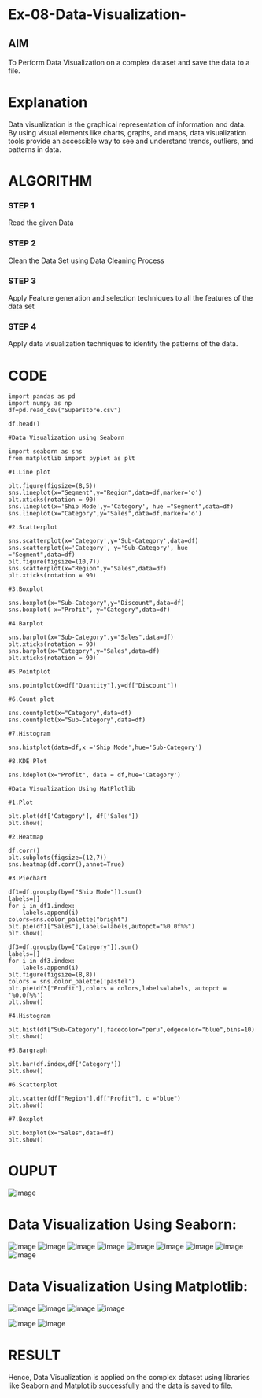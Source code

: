 # Ex-08-Data-Visualization-

## AIM
To Perform Data Visualization on a complex dataset and save the data to a file. 

# Explanation
Data visualization is the graphical representation of information and data. By using visual elements like charts, graphs, and maps, data visualization tools provide an accessible way to see and understand trends, outliers, and patterns in data.

# ALGORITHM
### STEP 1
Read the given Data
### STEP 2
Clean the Data Set using Data Cleaning Process
### STEP 3
Apply Feature generation and selection techniques to all the features of the data set
### STEP 4
Apply data visualization techniques to identify the patterns of the data.


# CODE
~~~
import pandas as pd
import numpy as np
df=pd.read_csv("Superstore.csv")

df.head()

#Data Visualization using Seaborn

import seaborn as sns
from matplotlib import pyplot as plt

#1.Line plot

plt.figure(figsize=(8,5))
sns.lineplot(x="Segment",y="Region",data=df,marker='o')
plt.xticks(rotation = 90)
sns.lineplot(x='Ship Mode',y='Category', hue ="Segment",data=df)
sns.lineplot(x="Category",y="Sales",data=df,marker='o')

#2.Scatterplot

sns.scatterplot(x='Category',y='Sub-Category',data=df)
sns.scatterplot(x='Category', y='Sub-Category', hue ="Segment",data=df)
plt.figure(figsize=(10,7))
sns.scatterplot(x="Region",y="Sales",data=df)
plt.xticks(rotation = 90)

#3.Boxplot

sns.boxplot(x="Sub-Category",y="Discount",data=df)
sns.boxplot( x="Profit", y="Category",data=df)

#4.Barplot

sns.barplot(x="Sub-Category",y="Sales",data=df)
plt.xticks(rotation = 90)
sns.barplot(x="Category",y="Sales",data=df)
plt.xticks(rotation = 90)

#5.Pointplot

sns.pointplot(x=df["Quantity"],y=df["Discount"])

#6.Count plot

sns.countplot(x="Category",data=df)
sns.countplot(x="Sub-Category",data=df)

#7.Histogram

sns.histplot(data=df,x ='Ship Mode',hue='Sub-Category')

#8.KDE Plot

sns.kdeplot(x="Profit", data = df,hue='Category')

#Data Visualization Using MatPlotlib

#1.Plot

plt.plot(df['Category'], df['Sales'])
plt.show()

#2.Heatmap

df.corr()
plt.subplots(figsize=(12,7))
sns.heatmap(df.corr(),annot=True)

#3.Piechart

df1=df.groupby(by=["Ship Mode"]).sum()
labels=[]
for i in df1.index:
    labels.append(i)
colors=sns.color_palette("bright")
plt.pie(df1["Sales"],labels=labels,autopct="%0.0f%%")
plt.show()

df3=df.groupby(by=["Category"]).sum()
labels=[]
for i in df3.index:
    labels.append(i) 
plt.figure(figsize=(8,8))
colors = sns.color_palette('pastel')
plt.pie(df3["Profit"],colors = colors,labels=labels, autopct = '%0.0f%%')
plt.show()

#4.Histogram

plt.hist(df["Sub-Category"],facecolor="peru",edgecolor="blue",bins=10)
plt.show()

#5.Bargraph

plt.bar(df.index,df['Category'])
plt.show()

#6.Scatterplot

plt.scatter(df["Region"],df["Profit"], c ="blue")
plt.show()              

#7.Boxplot

plt.boxplot(x="Sales",data=df)
plt.show()
~~~

# OUPUT
![image](https://user-images.githubusercontent.com/94165322/171086228-7ae7644d-915b-480e-a434-56938158ef54.png)
# Data Visualization Using Seaborn:
![image](https://user-images.githubusercontent.com/94165322/171086382-8d8d160c-040e-4a19-8e8c-a9be1ac67bf8.png)
![image](https://user-images.githubusercontent.com/94165322/171086425-d3988282-0377-4da0-ac72-e85e52efc61e.png)
![image](https://user-images.githubusercontent.com/94165322/171086505-9eea605f-ab81-4521-ae29-d0e0abde46dc.png)
![image](https://user-images.githubusercontent.com/94165322/171086544-29f37607-b78e-49dd-bdff-bed034db9e64.png)
![image](https://user-images.githubusercontent.com/94165322/171086568-1e2849f8-27bf-4501-ad86-55aa7459360a.png)
![image](https://user-images.githubusercontent.com/94165322/171086958-bd9b0dcf-94f3-454d-82e9-c99e49bc1509.png)
![image](https://user-images.githubusercontent.com/94165322/171086595-4eb3d6e1-bb16-4213-a7d1-c1b8823e0f45.png)
![image](https://user-images.githubusercontent.com/94165322/171086633-b6804820-aaaa-4d9c-b911-67e842d3371a.png)
![image](https://user-images.githubusercontent.com/94165322/171086644-20cb2031-f846-4917-ab52-a4e8447ffc22.png)
# Data Visualization Using Matplotlib:
![image](https://user-images.githubusercontent.com/94165322/171086692-f9d04aa8-1605-4345-8164-c5b6db40fadf.png)
![image](https://user-images.githubusercontent.com/94165322/171086707-0c60b2de-8473-4543-b83c-be2bae814bf0.png)
![image](https://user-images.githubusercontent.com/94165322/171086716-876f3de0-f1ab-4452-8dd6-0d84bb5e6b7f.png)
![image](https://user-images.githubusercontent.com/94165322/171087314-f1373399-2b7f-4331-8716-8f3686a62ffc.png)

![image](https://user-images.githubusercontent.com/94165322/171087369-fe41eaa3-e3b1-4034-ab2d-bfbb86ac7d3d.png)
![image](https://user-images.githubusercontent.com/94165322/171087384-b3c3b376-5055-49c9-83b6-c94f47437b51.png)

# RESULT
Hence, Data Visualization is applied on the complex dataset using libraries like Seaborn and Matplotlib successfully and the data is saved to file.
